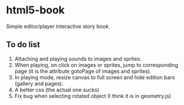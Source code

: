 # html5-book

Simple editor/player interactive story book.

## To do list

1. Attaching and playing sounds to images and sprites.
2. When playing, on click on images or sprites, jump to corresponding page (it is the attribute gotoPage of images and sprites).
3. In playing mode, resize canvas to full screen and hide edition bars (gallery and pages).
4. A better css (the actual one sucks)
5. Fix bug when selecting rotated object (I think it is in geometry.js)

